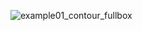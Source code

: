 ![example01_contour_fullbox](https://github.com/akageyama/slice-svg/assets/17426293/3029b027-23ca-449f-8808-8aab1d7cb6a6)
